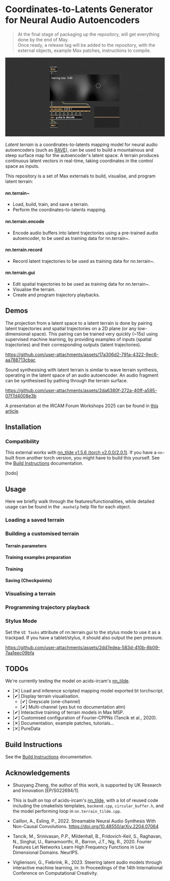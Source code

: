 # Coordinates-to-Latents Generator for Neural Audio Autoencoders

> At the final stage of packaging up the repository, will get everything done by the end of May.  
Once ready, a release tag will be added to the repository, with the external objects, example Max patches, instructions to compile.

<img src="assets/overview.gif" width="600px"></img>

*Latent terrain* is a coordinates-to-latents mapping model for neural audio autoencoders (such as [RAVE](https://github.com/acids-ircam/RAVE)), can be used to build a mountainous and steep surface map for the autoencoder's latent space. A terrain produces continuous latent vectors in real-time, taking coordinates in the control space as inputs.  

This repository is a set of Max externals to build, visualise, and program latent terrain:

#### nn.terrain~  
 - Load, build, train, and save a terrain.  
 - Perform the coordinates-to-latents mapping. 

#### nn.terrain.encode  
 - Encode audio buffers into latent trajectories using a pre-trained audio autoencoder, to be used as training data for nn.terrain~.

#### nn.terrain.record  
 - Record latent trajectories to be used as training data for nn.terrain~.  

#### nn.terrain.gui  
 - Edit spatial trajectories to be used as training data for nn.terrain~. 
 - Visualise the terrain.
 - Create and program trajectory playbacks.

## Demos

The projection from a latent space to a latent terrain is done by pairing latent trajectories and spatial trajectories on a 2D plane (or any low-dimensional space). This pairing can be trained very quickly (~15s) using supervised machine learning, by providing examples of inputs (spatial trajectories) and their corresponding outputs (latent trajectories). 

https://github.com/user-attachments/assets/17a306d2-791a-4322-9ec6-aa788713cbac

Sound synthesising with latent terrain is similar to wave terrain synthesis, operating in the latent space of an audio autoencoder. An audio fragment can be synthesised by pathing through the terrain surface.  

https://github.com/user-attachments/assets/2da6380f-272a-40ff-a595-07f7d4008e3b

<!-- Constructing a terrain by defining the trajectories of audio fragments:  
![cppn](./assets/terrain_training_cppn_s.gif)   

It also supports the point-by-point steering approach proposed by Vigliensoni and Fiebrink (2023):    
![cppn](./assets/terrain_training_points_s.gif)    -->

<!-- *Latent Terrain* is an algorithmic approach to dissecting the latent space of a neural audio autoencoder (e.g., [RAVE](https://github.com/acids-ircam/RAVE)) into a lower-dimensional (e.g., 2D), mountainous, and steep space. The dissected structure is a streamable "terrain", which can be used to access latent vectors given coordinates in the lower-dimensional space.

This is a (work-in-progress) Max external for sound synthesising with latent terrain, as well as creating letent terrains on-the-fly, using interactive machine learning.  

The external, demo Max patches, documentation and tutorials will be released soon. -->



A presentation at the IRCAM Forum Workshops 2025 can be found in [this article](https://forum.ircam.fr/article/detail/latent-terrain-dissecting-the-latent-space-of-neural-audio-autoencoder-by-shuoyang-jasper-zheng/).  


<!-- 
https://github.com/user-attachments/assets/39dc648f-7c11-4669-895a-1f46999ddca1 -->

## Installation

### Compatibility

This external works with [nn_tilde v1.5.6 (torch v2.0.0/2.0.1)](https://github.com/acids-ircam/nn_tilde/releases/tag/v1.5.6). If you have a `nn~` built from another torch version, you might have to build this yourself. See the [Build Instructions](BuildInstructions.md) documentation.

[todo]

## Usage
Here we briefly walk through the features/functionalities, while detailed usage can be found in the `.maxhelp` help file for each object.  

### Loading a saved terrain


### Building a customised terrain

#### Terrain parameters

#### Training examples preparation  

#### Training  

#### Saving (Checkpoints)

### Visualising a terrain 

### Programming trajectory playback  

### Stylus Mode  

Set the `UI Tasks` attribute of nn.terrain.gui to the stylus mode to use it as a trackpad. If you have a tablet/stylus, it should also output the pen pressure.


https://github.com/user-attachments/assets/2dd7edea-583d-410b-8b09-7aa1eec09bfa



## TODOs   

We're currently testing the model on acids-ircam's [nn_tilde](https://github.com/acids-ircam/nn_tilde).  

- [✕︎] Load and inference scripted mapping model exported bt torchscript.   
- [✔︎] Display terrain visualisation.  
  - [✔︎] Greyscale (one-channel)   
  - [✔︎] Multi-channel (yes but no documentation atm)   
- [✔︎] Interactive training of terrain models in Max MSP.   
- [✔︎] Customised configuration of Fourier-CPPNs (Tancik et al., 2020).  
- [✕︎] Documentation, example patches, tutorials...  
- [✕︎] PureData

## Build Instructions  

See the [Build Instructions](BuildInstructions.md) documentation.

## Acknowledgements

 - Shuoyang Zheng, the author of this work, is supported by UK Research and Innovation [EP/S022694/1].

 - This is built on top of acids-ircam's [nn_tilde](https://github.com/acids-ircam/nn_tilde), with a lot of reused code including the cmakelists templates, `backend.cpp`, `circular_buffer.h`, and the model performing loop in `nn.terrain_tilde.cpp`.  
 - Caillon, A., Esling, P., 2022. Streamable Neural Audio Synthesis With Non-Causal Convolutions. https://doi.org/10.48550/arXiv.2204.07064  
 - Tancik, M., Srinivasan, P.P., Mildenhall, B., Fridovich-Keil, S., Raghavan, N., Singhal, U., Ramamoorthi, R., Barron, J.T., Ng, R., 2020. Fourier Features Let Networks Learn High Frequency Functions in Low Dimensional Domains. NeurIPS.  
 - Vigliensoni, G., Fiebrink, R., 2023. Steering latent audio models through interactive machine learning, in: In Proceedings of the 14th International Conference on Computational Creativity.  

